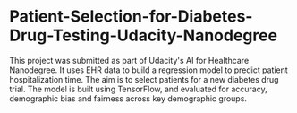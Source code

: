 # Patient-Selection-for-Diabetes-Drug-Testing-Udacity-Nanodegree

This project was submitted as part of Udacity's AI for Healthcare Nanodegree. It uses EHR data to build a regression model to predict patient hospitalization time. The aim is to select patients for a new diabetes drug trial. The model is built using TensorFlow, and evaluated for accuracy, demographic bias and fairness across key demographic groups.
